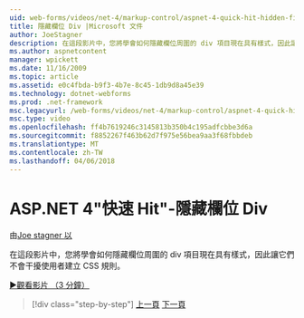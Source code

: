 ```yaml
---
uid: web-forms/videos/net-4/markup-control/aspnet-4-quick-hit-hidden-field-divs
title: 隱藏欄位 Div |Microsoft 文件
author: JoeStagner
description: 在這段影片中，您將學會如何隱藏欄位周圍的 div 項目現在具有樣式，因此讓它們不會干擾使用者建立 CSS 規則。
ms.author: aspnetcontent
manager: wpickett
ms.date: 11/16/2009
ms.topic: article
ms.assetid: e0c4fbda-b9f3-4b7e-8c45-1db9d8a45e39
ms.technology: dotnet-webforms
ms.prod: .net-framework
msc.legacyurl: /web-forms/videos/net-4/markup-control/aspnet-4-quick-hit-hidden-field-divs
msc.type: video
ms.openlocfilehash: ff4b7619246c3145813b350b4c195adfcbbe3d6a
ms.sourcegitcommit: f8852267f463b62d7f975e56bea9aa3f68fbbdeb
ms.translationtype: MT
ms.contentlocale: zh-TW
ms.lasthandoff: 04/06/2018
---
```

<a name="aspnet-4-quick-hit---hidden-field-divs"></a>ASP.NET 4"快速 Hit"-隱藏欄位 Div
====================
由[Joe stagner 以](https://github.com/JoeStagner)

在這段影片中，您將學會如何隱藏欄位周圍的 div 項目現在具有樣式，因此讓它們不會干擾使用者建立 CSS 規則。

[&#9654;觀看影片 （3 分鐘）](https://channel9.msdn.com/Blogs/ASP-NET-Site-Videos/aspnet-4-quick-hit-hidden-field-divs)

> [!div class="step-by-step"]
> [上一頁](aspnet-4-quick-hit-tableless-menu-control.md)
> [下一頁](aspnet-4-quick-hit-disabled-control-styling.md)
